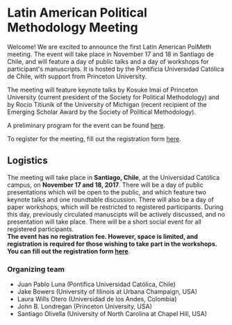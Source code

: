 # Latin American Political Methodology Meeting

Welcome! We are excited to announce the first Latin American PolMeth meeting. The event will take place in November 17 and 18 in Santiago de Chile, and will feature a day of public talks and a day of workshops for participant's manuscripts. It is hosted by the Pontificia Universidad Católica de Chile, with support from Princeton University. 

The meeting will feature keynote talks by Kosuke Imai of Princeton University (current president of the Society for Political Methodology) and by Rocío Titiunik of the University of Michigan (recent recipient of the Emerging Scholar Award by the Society of Political Methodology). 

A preliminary program for the event can be found [here](https://docs.google.com/document/d/1R7mAs7t6DxL9360jTUCED_eNJP-t_ukchillBr082SA/pub). 

To register for the meeting, fill out the registration form [here](https://goo.gl/forms/7LLcVxCgOA3ASaRh2). 

## Logistics
The meeting will take place in **Santiago, Chile**, at the Universidad Católica campus, on **November 17 and 18, 2017**.
There will be a day of public presentations which will be open to the public, and which feature two keynote talks and one roundtable discussion. There will also be a day of paper workshops, which will be restricted to registered participants. During this day, previously circulated manuscipts will be actively discussed, and no presentation will take place. There will be a short social event for all registered participants.      
**The event has no registration fee. However, space is limited, and registration is required for those wishing to take part in the workshops. You can fill out the registration form [here](https://goo.gl/forms/7LLcVxCgOA3ASaRh2)**.  

### Organizing team
- Juan Pablo Luna (Pontifica Universidad Católica, Chile)
- Jake Bowers (University of Illinois at Urbana Champaign, USA)
- Laura Wills Otero (Universidad de los Andes, Colombia)
- John B. Londregan (Princeton University, USA)
- Santiago Olivella (University of North Carolina at Chapel Hill, USA)



